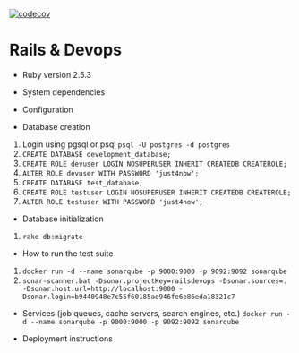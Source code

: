 [![codecov](https://codecov.io/gh/mattnidz/railsdevops/branch/master/graph/badge.svg)](https://codecov.io/gh/mattnidz/railsdevops)

# Rails & Devops

* Ruby version
2.5.3

* System dependencies


* Configuration


* Database creation
1. Login using pgsql or psql `psql -U postgres -d postgres`
1. `CREATE DATABASE development_database;`
1. `CREATE ROLE devuser LOGIN NOSUPERUSER INHERIT CREATEDB CREATEROLE;`
1. `ALTER ROLE devuser WITH PASSWORD 'just4now';`
1. `CREATE DATABASE test_database;`
1. `CREATE ROLE testuser LOGIN NOSUPERUSER INHERIT CREATEDB CREATEROLE;`
1. `ALTER ROLE testuser WITH PASSWORD 'just4now';`

* Database initialization
1. `rake db:migrate`


* How to run the test suite
1. `docker run -d --name sonarqube -p 9000:9000 -p 9092:9092 sonarqube`
1. `sonar-scanner.bat -Dsonar.projectKey=railsdevops -Dsonar.sources=. -Dsonar.host.url=http://localhost:9000 -Dsonar.login=b9440948e7c55f60185ad946fe6e86eda18321c7`

* Services (job queues, cache servers, search engines, etc.)
`docker run -d --name sonarqube -p 9000:9000 -p 9092:9092 sonarqube`

* Deployment instructions